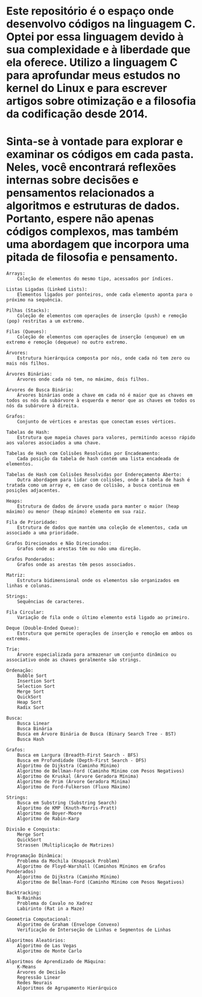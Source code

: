 # Este repositório é o espaço onde desenvolvo códigos na linguagem C. Optei por essa linguagem devido à sua complexidade e à liberdade que ela oferece. Utilizo a linguagem C para aprofundar meus estudos no kernel do Linux e para escrever artigos sobre otimização e a filosofia da codificação desde 2014.

# Sinta-se à vontade para explorar e examinar os códigos em cada pasta. Neles, você encontrará reflexões internas sobre decisões e pensamentos relacionados a algoritmos e estruturas de dados. Portanto, espere não apenas códigos complexos, mas também uma abordagem que incorpora uma pitada de filosofia e pensamento.


    Arrays:
        Coleção de elementos do mesmo tipo, acessados por índices.

    Listas Ligadas (Linked Lists):
        Elementos ligados por ponteiros, onde cada elemento aponta para o próximo na sequência.

    Pilhas (Stacks):
        Coleção de elementos com operações de inserção (push) e remoção (pop) restritas a um extremo.

    Filas (Queues):
        Coleção de elementos com operações de inserção (enqueue) em um extremo e remoção (dequeue) no outro extremo.

    Árvores:
        Estrutura hierárquica composta por nós, onde cada nó tem zero ou mais nós filhos.

    Árvores Binárias:
        Árvores onde cada nó tem, no máximo, dois filhos.

    Árvores de Busca Binária:
        Árvores binárias onde a chave em cada nó é maior que as chaves em todos os nós da subárvore à esquerda e menor que as chaves em todos os nós da subárvore à direita.

    Grafos:
        Conjunto de vértices e arestas que conectam esses vértices.

    Tabelas de Hash:
        Estrutura que mapeia chaves para valores, permitindo acesso rápido aos valores associados a uma chave.

    Tabelas de Hash com Colisões Resolvidas por Encadeamento:
        Cada posição da tabela de hash contém uma lista encadeada de elementos.

    Tabelas de Hash com Colisões Resolvidas por Endereçamento Aberto:
        Outra abordagem para lidar com colisões, onde a tabela de hash é tratada como um array e, em caso de colisão, a busca continua em posições adjacentes.

    Heaps:
        Estrutura de dados de árvore usada para manter o maior (heap máximo) ou menor (heap mínimo) elemento em sua raiz.

    Fila de Prioridade:
        Estrutura de dados que mantém uma coleção de elementos, cada um associado a uma prioridade.

    Grafos Direcionados e Não Direcionados:
        Grafos onde as arestas têm ou não uma direção.

    Grafos Ponderados:
        Grafos onde as arestas têm pesos associados.

    Matriz:
        Estrutura bidimensional onde os elementos são organizados em linhas e colunas.

    Strings:
        Sequências de caracteres.

    Fila Circular:
        Variação de fila onde o último elemento está ligado ao primeiro.

    Deque (Double-Ended Queue):
        Estrutura que permite operações de inserção e remoção em ambos os extremos.

    Trie:
        Árvore especializada para armazenar um conjunto dinâmico ou associativo onde as chaves geralmente são strings.

    Ordenação:
        Bubble Sort
        Insertion Sort
        Selection Sort
        Merge Sort
        QuickSort
        Heap Sort
        Radix Sort

    Busca:
        Busca Linear
        Busca Binária
        Busca em Árvore Binária de Busca (Binary Search Tree - BST)
        Busca Hash

    Grafos:
        Busca em Largura (Breadth-First Search - BFS)
        Busca em Profundidade (Depth-First Search - DFS)
        Algoritmo de Dijkstra (Caminho Mínimo)
        Algoritmo de Bellman-Ford (Caminho Mínimo com Pesos Negativos)
        Algoritmo de Kruskal (Árvore Geradora Mínima)
        Algoritmo de Prim (Árvore Geradora Mínima)
        Algoritmo de Ford-Fulkerson (Fluxo Máximo)

    Strings:
        Busca em Substring (Substring Search)
        Algoritmo de KMP (Knuth-Morris-Pratt)
        Algoritmo de Boyer-Moore
        Algoritmo de Rabin-Karp

    Divisão e Conquista:
        Merge Sort
        QuickSort
        Strassen (Multiplicação de Matrizes)

    Programação Dinâmica:
        Problema da Mochila (Knapsack Problem)
        Algoritmo de Floyd-Warshall (Caminhos Mínimos em Grafos Ponderados)
        Algoritmo de Dijkstra (Caminho Mínimo)
        Algoritmo de Bellman-Ford (Caminho Mínimo com Pesos Negativos)

    Backtracking:
        N-Rainhas
        Problema do Cavalo no Xadrez
        Labirinto (Rat in a Maze)

    Geometria Computacional:
        Algoritmo de Graham (Envelope Convexo)
        Verificação de Interseção de Linhas e Segmentos de Linhas

    Algoritmos Aleatórios:
        Algoritmo de Las Vegas
        Algoritmo de Monte Carlo

    Algoritmos de Aprendizado de Máquina:
        K-Means
        Árvores de Decisão
        Regressão Linear
        Redes Neurais
        Algoritmos de Agrupamento Hierárquico